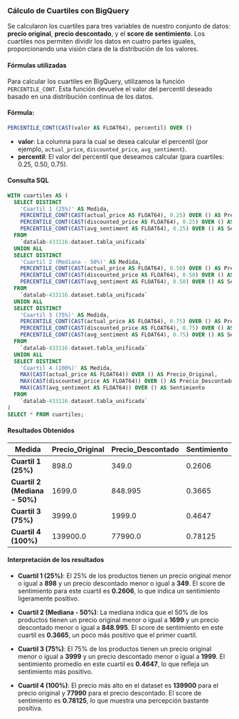### Cálculo de Cuartiles con BigQuery

Se calcularon los cuartiles para tres variables de nuestro conjunto de datos: **precio original**, **precio descontado**, y el **score de sentimiento**. Los cuartiles nos permiten dividir los datos en cuatro partes iguales, proporcionando una visión clara de la distribución de los valores.

#### Fórmulas utilizadas
Para calcular los cuartiles en BigQuery, utilizamos la función `PERCENTILE_CONT`. Esta función devuelve el valor del percentil deseado basado en una distribución continua de los datos.

#### Fórmula:
```sql
PERCENTILE_CONT(CAST(valor AS FLOAT64), percentil) OVER ()
```

- **valor**: La columna para la cual se desea calcular el percentil (por ejemplo, `actual_price`, `discounted_price`, `avg_sentiment`).
- **percentil**: El valor del percentil que deseamos calcular (para cuartiles: 0.25, 0.50, 0.75).

#### Consulta SQL
```sql
WITH cuartiles AS (
  SELECT DISTINCT
    'Cuartil 1 (25%)' AS Medida,
    PERCENTILE_CONT(CAST(actual_price AS FLOAT64), 0.25) OVER () AS Precio_Original,
    PERCENTILE_CONT(CAST(discounted_price AS FLOAT64), 0.25) OVER () AS Precio_Descontado,
    PERCENTILE_CONT(CAST(avg_sentiment AS FLOAT64), 0.25) OVER () AS Sentimiento
  FROM
    `datalab-433116.dataset.tabla_unificada`
  UNION ALL
  SELECT DISTINCT
    'Cuartil 2 (Mediana - 50%)' AS Medida,
    PERCENTILE_CONT(CAST(actual_price AS FLOAT64), 0.50) OVER () AS Precio_Original,
    PERCENTILE_CONT(CAST(discounted_price AS FLOAT64), 0.50) OVER () AS Precio_Descontado,
    PERCENTILE_CONT(CAST(avg_sentiment AS FLOAT64), 0.50) OVER () AS Sentimiento
  FROM
    `datalab-433116.dataset.tabla_unificada`
  UNION ALL
  SELECT DISTINCT
    'Cuartil 3 (75%)' AS Medida,
    PERCENTILE_CONT(CAST(actual_price AS FLOAT64), 0.75) OVER () AS Precio_Original,
    PERCENTILE_CONT(CAST(discounted_price AS FLOAT64), 0.75) OVER () AS Precio_Descontado,
    PERCENTILE_CONT(CAST(avg_sentiment AS FLOAT64), 0.75) OVER () AS Sentimiento
  FROM
    `datalab-433116.dataset.tabla_unificada`
  UNION ALL
  SELECT DISTINCT
    'Cuartil 4 (100%)' AS Medida,
    MAX(CAST(actual_price AS FLOAT64)) OVER () AS Precio_Original,
    MAX(CAST(discounted_price AS FLOAT64)) OVER () AS Precio_Descontado,
    MAX(CAST(avg_sentiment AS FLOAT64)) OVER () AS Sentimiento
  FROM
    `datalab-433116.dataset.tabla_unificada`
)
SELECT * FROM cuartiles;
```

#### Resultados Obtenidos

| **Medida**                 | **Precio_Original** | **Precio_Descontado** | **Sentimiento** |
|----------------------------|---------------------|-----------------------|-----------------|
| **Cuartil 1 (25%)**         | 898.0               | 349.0                 | 0.2606          |
| **Cuartil 2 (Mediana - 50%)**| 1699.0              | 848.995               | 0.3665          |
| **Cuartil 3 (75%)**         | 3999.0              | 1999.0                | 0.4647          |
| **Cuartil 4 (100%)**        | 139900.0            | 77990.0               | 0.78125         |

#### Interpretación de los resultados

- **Cuartil 1 (25%)**: El 25% de los productos tienen un precio original menor o igual a **898** y un precio descontado menor o igual a **349**. El score de sentimiento para este cuartil es **0.2606**, lo que indica un sentimiento ligeramente positivo.
  
- **Cuartil 2 (Mediana - 50%)**: La mediana indica que el 50% de los productos tienen un precio original menor o igual a **1699** y un precio descontado menor o igual a **848.995**. El score de sentimiento en este cuartil es **0.3665**, un poco más positivo que el primer cuartil.

- **Cuartil 3 (75%)**: El 75% de los productos tienen un precio original menor o igual a **3999** y un precio descontado menor o igual a **1999**. El sentimiento promedio en este cuartil es **0.4647**, lo que refleja un sentimiento más positivo.

- **Cuartil 4 (100%)**: El precio más alto en el dataset es **139900** para el precio original y **77990** para el precio descontado. El score de sentimiento es **0.78125**, lo que muestra una percepción bastante positiva.
